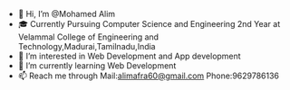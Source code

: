 - 👋 Hi, I’m @Mohamed Alim
- 🎓 Currently Pursuing Computer Science and Engineering 2nd Year at Velammal College of Engineering and Technology,Madurai,Tamilnadu,India
- 👀 I’m interested in Web Development and App development
- 🌱 I’m currently learning Web Development
- 📫 Reach me through
     Mail:alimafra60@gmail.com
     Phone:9629786136

<!---
alimafra60/alimafra60 is a ✨ special ✨ repository because its `README.md` (this file) appears on your GitHub profile.
You can click the Preview link to take a look at your changes.
--->
